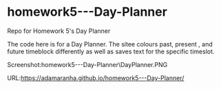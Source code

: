 # homework5---Day-Planner
Repo for Homework 5's Day Planner
 
 The code here is for a Day Planner. The sitee colours past, present , and future timeblock differently as well as saves text for the specific timeslot.

Screenshot:homework5---Day-Planner\DayPlanner.PNG

URL:https://adamaranha.github.io/homework5---Day-Planner/